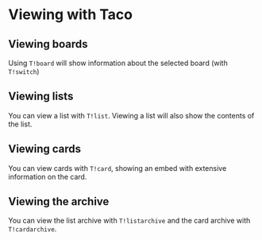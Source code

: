 # Viewing with Taco

## Viewing boards
Using `T!board` will show information about the selected board (with `T!switch`)

<MarkdownImage
  src="/images/board_example.jpg"
  original="/images/board_example_original.png" />

## Viewing lists
You can view a list with `T!list`. Viewing a list will also show the contents of the list.

<MarkdownImage
  src="/images/list_example.jpg"
  original="/images/list_example_original.png" />

## Viewing cards
You can view cards with `T!card`, showing an embed with extensive information on the card.

<MarkdownImage
  src="/images/card_example.jpg"
  original="/images/card_example_original.png" />

## Viewing the archive
You can view the list archive with `T!listarchive` and the card archive with `T!cardarchive`.